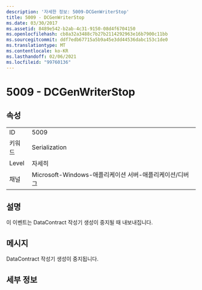 ```yaml
---
description: '자세한 정보: 5009-DCGenWriterStop'
title: 5009 - DCGenWriterStop
ms.date: 03/30/2017
ms.assetid: 8489e542-b2ab-4c31-9150-08d4f6704150
ms.openlocfilehash: cb8a32a3488c7b27b2114292963e16b7900c11bb
ms.sourcegitcommit: ddf7edb67715a5b9a45e3dd44536dabc153c1de0
ms.translationtype: MT
ms.contentlocale: ko-KR
ms.lasthandoff: 02/06/2021
ms.locfileid: "99760136"
---
```

# <a name="5009---dcgenwriterstop"></a>5009 - DCGenWriterStop

## <a name="properties"></a>속성  
  
|||  
|-|-|  
|ID|5009|  
|키워드|Serialization|  
|Level|자세히|  
|채널|Microsoft-Windows-애플리케이션 서버-애플리케이션/디버그|  
  
## <a name="description"></a>설명  

 이 이벤트는 DataContract 작성기 생성이 중지될 때 내보내집니다.  
  
## <a name="message"></a>메시지  

 DataContract 작성기 생성이 중지됩니다.  
  
## <a name="details"></a>세부 정보
